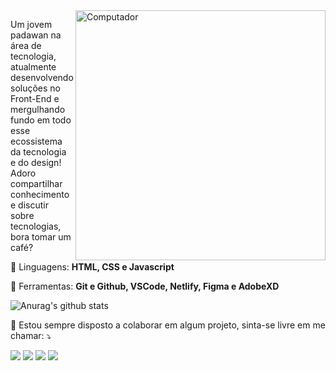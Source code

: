 <img src="https://raw.githubusercontent.com/MicaelliMedeiros/micaellimedeiros/master/image/computer-illustration.png" min-width="400px" max-width="400px" width="400px" align="right" alt="Computador">

<p align="left"> 
  Um jovem padawan na área de tecnologia, atualmente desenvolvendo soluções no Front-End e mergulhando fundo em todo esse ecossistema da tecnologia e do design!
  Adoro compartilhar conhecimento e discutir sobre tecnologias, bora tomar um café?
</p>

<p align="left">
  🦄 Linguagens: <strong>HTML, CSS e Javascript</strong>
</p>

<p align="left">
  💼 Ferramentas: <strong>Git e Github, VSCode, Netlify, Figma e AdobeXD</strong>
</p>

![Anurag's github stats](https://github-readme-stats.vercel.app/api?username=phedrakeson&show_icons=true&theme=dracula)


<p align="left">
  💌 Estou sempre disposto a colaborar em algum projeto, sinta-se livre em me chamar: ⤵️
</p>

<p align="left">
  <a href="mailto:gabrield.developer@gmail.com" alt="Gmail">
  <img src="https://img.shields.io/badge/-Gmail-FF0000?style=flat-square&labelColor=FF0000&logo=gmail&logoColor=white&link=gabrield.developer@gmail.com" /></a>

  <a href="https://www.linkedin.com/in/gabedev/" alt="Linkedin">
  <img src="https://img.shields.io/badge/-Linkedin-0e76a8?style=flat-square&logo=Linkedin&logoColor=white&link=https://www.linkedin.com/in/gabedev/" /></a>

  <a href="https://api.whatsapp.com/send?phone=5551989507407" alt="WhatsApp">
  <img src="https://img.shields.io/badge/-WhatsApp-25d366?style=flat-square&labelColor=25d366&logo=whatsapp&logoColor=white&link=https://api.whatsapp.com/send?phone=5551989507407"/></a>

  <a href="https://www.instagram.com/phedrakeson/" alt="Instagram">
  <img src="https://img.shields.io/badge/-Instagram-DF0174?style=flat-square&labelColor=DF0174&logo=instagram&logoColor=white&link=https://www.instagram.com/phedrakeson/"/></a>
</p>  
